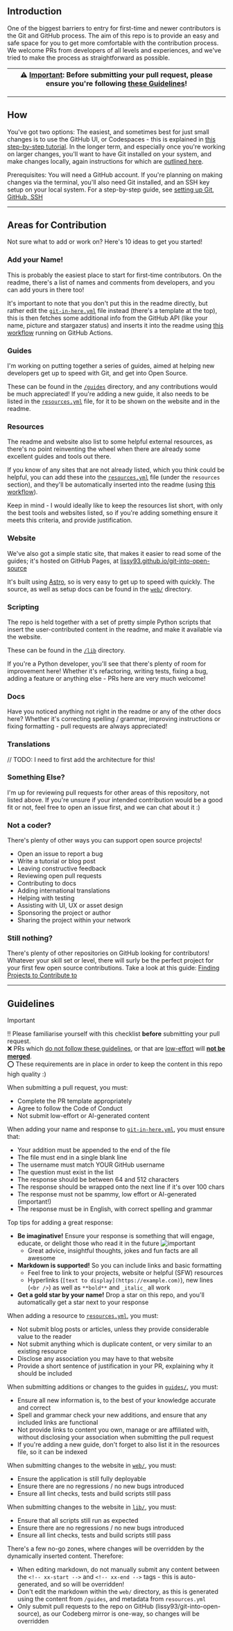 
## Introduction

One of the biggest barriers to entry for first-time and newer contributors is the Git and GitHub process. The aim of this repo is to provide an easy and safe space for you to get more comfortable with the contribution process. We welcome PRs from developers of all levels and experiences, and we've tried to make the process as straightforward as possible.

| ⚠️ <ins>Important</ins>: Before submitting your pull request, please ensure you're following [these Guidelines](#guidelines)! |
|--|

---

## How 

You've got two options: The easiest, and sometimes best for just small changes is to use the GitHub UI, or Codespaces - this is explained in [this step-by-step tutorial](https://github.com/Lissy93/git-into-open-source/blob/main/guides/submit-your-first-pr-ui.md).
In the longer term, and especially once you're working on larger changes, you'll want to have Git installed on your system, and make changes locally, again instructions for which are [outlined here](https://github.com/Lissy93/git-into-open-source/blob/main/guides/submit-your-first-pr-cli.md).

Prerequisites: You will need a GitHub account. If you're planning on making changes via the terminal, you'll also need Git installed, and an SSH key setup on your local system.
For a step-by-step guide, see [setting up Git, GitHub, SSH](https://github.com/Lissy93/git-into-open-source/blob/main/guides/local-git-setup.md)

---

## Areas for Contribution

Not sure what to add or work on? Here's 10 ideas to get you started!

### Add your Name!

This is probably the easiest place to start for first-time contributors. On the readme, there's a list of names and comments from developers, and you can add yours in there too! 

It's important to note that you don't put this in the readme directly, but rather edit the [`git-in-here.yml`](https://github.com/Lissy93/git-into-open-source/blob/main/git-in-here.yml) file instead (there's a template at the top), this is then fetches some additional info from the GitHub API (like your name, picture and stargazer status) and inserts it into the readme using [this workflow](https://github.com/Lissy93/git-into-open-source/blob/main/.github/workflows/insert-comments.yml) running on GitHub Actions.

### Guides

I'm working on putting together a series of guides, aimed at helping new developers get up to speed with Git, and get into Open Source.

These can be found in the [`/guides`](https://github.com/Lissy93/git-into-open-source/tree/main/guides) directory, and any contributions would be much appreciated! If you're adding a new guide, it also needs to be listed in the [`resources.yml`](https://github.com/Lissy93/git-into-open-source/blob/main/resources.yml) file, for it to be shown on the website and in the readme.

### Resources

The readme and website also list to some helpful external resources, as there's no point reinventing the wheel when there are already some excellent guides and tools out there.

If you know of any sites that are not already listed, which you think could be helpful, you can add these into the [`resources.yml`](https://github.com/Lissy93/git-into-open-source/blob/main/resources.yml) file (under the `resources` section), and they'll be automatically inserted into the readme (using [this workflow](https://github.com/Lissy93/git-into-open-source/blob/main/.github/workflows/insert-resources.yml)).

Keep in mind - I would ideally like to keep the resources list short, with only the best tools and websites listed, so if you're adding something ensure it meets this criteria, and provide justification.

### Website

We've also got a simple static site, that makes it easier to read some of the guides; it's hosted on GitHub Pages, at [lissy93.github.io/git-into-open-source](https://lissy93.github.io/git-into-open-source/)

It's built using [Astro](https://astro.build/), so is very easy to get up to speed with quickly. The source, as well as setup docs can be found in the [`web/`](https://github.com/Lissy93/git-into-open-source/tree/main/web) directory.

### Scripting

The repo is held together with a set of pretty simple Python scripts that insert the user-contributed content in the readme, and make it available via the website.

These can be found in the [`/lib`](https://github.com/Lissy93/git-into-open-source/tree/main/lib) directory.

If you're a Python developer, you'll see that there's plenty of room for improvement here! Whether it's refactoring, writing tests, fixing a bug, adding a feature or anything else - PRs here are very much welcome!

### Docs

Have you noticed anything not right in the readme or any of the other docs here? Whether it's correcting spelling / grammar, improving instructions or fixing formatting - pull requests are always appreciated!

### Translations

// TODO: I need to first add the architecture for this!

### Something Else?

I'm up for reviewing pull requests for other areas of this repository, not listed above. If you're unsure if your intended contribution would be a good fit or not, feel free to open an issue first, and we can chat about it :)

### Not a coder?

There's plenty of other ways you can support open source projects! 

- Open an issue to report a bug
- Write a tutorial or blog post
- Leaving constructive feedback
- Reviewing open pull requests
- Contributing to docs
- Adding international translations
- Helping with testing
- Assisting with UI, UX or asset design
- Sponsoring the project or author
- Sharing the project within your network

### Still nothing?

There's plenty of other repositories on GitHub looking for contributors! Whatever your skill set or level, there will surly be the perfect project for your first few open source contributions. Take a look at this guide: [Finding Projects to Contribute to](https://github.com/Lissy93/git-into-open-source/blob/main/guides/finding-projects-to-contribute-to.md)

---

## Guidelines

> [!IMPORTANT]
> ‼️ Please familiarise yourself with this checklist **before** submitting your pull request.<br>
> ❌ PRs which <ins>do not follow these guidelines</ins>, or that are <ins>low-effort</ins> will <ins>**not be merged**</ins>.<br>
> ⭕ These requirements are in place in order to keep the content in this repo high quality :)

When submitting a pull request, you must:
- Complete the PR template appropriately
- Agree to follow the Code of Conduct
- Not submit low-effort or AI-generated content

When adding your name and response to [`git-in-here.yml`](https://github.com/Lissy93/git-into-open-source/blob/main/git-in-here.yml),
you must ensure that:
- Your addition must be appended to the end of the file
- The file must end in a single blank line
- The username must match YOUR GitHub username
- The question must exist in the list
- The response should be between 64 and 512 characters
- The response should be wrapped onto the next line if it's over 100 chars
- The response must not be spammy, low effort or AI-generated (important!)
- The response must be in English, with correct spelling and grammar

Top tips for adding a great response:
- **Be imaginative!** Ensure your response is something that will engage, educate, or delight those who read it in the future ![important](https://img.shields.io/badge/Important!-F6094E)
  - Great advice, insightful thoughts, jokes and fun facts are all awesome
- **Markdown is supported!** So you can include links and basic formatting
  - Feel free to link to your projects, website or helpful (SFW) resources
  - Hyperlinks (`[text to display](https://example.com)`), new lines (`<br />`) as well as `**bold**` and `_italic_` all work
- **Get a gold star by your name!** Drop a star on this repo, and you'll automatically get a star next to your response

When adding a resource to [`resources.yml`](https://github.com/Lissy93/git-into-open-source/blob/main/resources.yml),
you must:
- Not submit blog posts or articles, unless they provide considerable value to the reader
- Not submit anything which is duplicate content, or very similar to an existing resource
- Disclose any association you may have to that website
- Provide a short sentence of justification in your PR, explaining why it should be included

When submitting additions or changes to the guides in [`guides/`](https://github.com/Lissy93/git-into-open-source/tree/main/guides),
you must:
- Ensure all new information is, to the best of your knowledge accurate and correct
- Spell and grammar check your new additions, and ensure that any included links are functional
- Not provide links to content you own, manage or are affiliated with, without disclosing your association when submitting the pull request
- If you're adding a new guide, don't forget to also list it in the resources file, so it can be indexed

When submitting changes to the website in [`web/`](https://github.com/Lissy93/git-into-open-source/tree/main/web),
you must:
- Ensure the application is still fully deployable
- Ensure there are no regressions / no new bugs introduced
- Ensure all lint checks, tests and build scripts still pass

When submitting changes to the website in [`lib/`](https://github.com/Lissy93/git-into-open-source/tree/main/lib),
you must:
- Ensure that all scripts still run as expected
- Ensure there are no regressions / no new bugs introduced
- Ensure all lint checks, tests and build scripts still pass

There's a few no-go zones, where changes will be overridden by the dynamically inserted content. Therefore:
- When editing markdown, do not manually submit any content between the `<!-- xx-start -->` and `<!-- xx-end -->` tags - this is auto-generated, and so will be overridden!
- Don't edit the markdown within the `web/` directory, as this is generated using the content from `/guides`, and metadata from `resources.yml`
- Only submit pull requests to the repo on GitHub (lissy93/git-into-open-source), as our Codeberg mirror is one-way, so changes will be overridden
